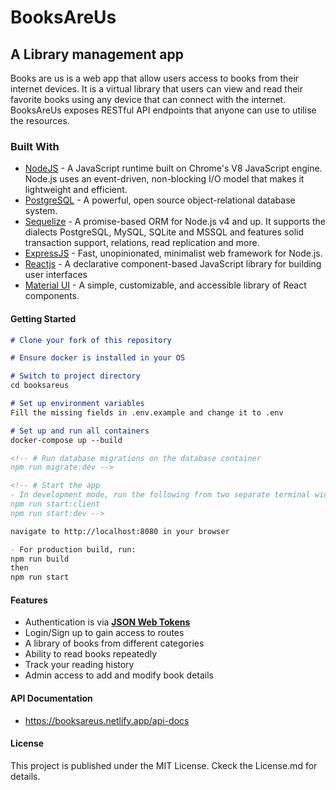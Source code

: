 # BooksAreUs

## A Library management app

Books are us is a web app that allow users access to books from their internet devices.
It is a virtual library that users can view and read their favorite books using any device that can connect with the internet.
BooksAreUs exposes RESTful API endpoints that anyone can use to utilise the resources.

### Built With

* [NodeJS](https://nodejs.org/en/) - A JavaScript runtime built on Chrome's V8 JavaScript engine. Node.js uses an event-driven, non-blocking I/O model that makes it lightweight and efficient.
* [PostgreSQL](https://www.postgresql.org/) - A powerful, open source object-relational database system.
* [Sequelize](http://docs.sequelizejs.com/) - A promise-based ORM for Node.js v4 and up. It supports the dialects PostgreSQL, MySQL, SQLite and MSSQL and features solid transaction support, relations, read replication and more.
* [ExpressJS](http://expressjs.com/) - Fast, unopinionated, minimalist web framework for Node.js.
* [Reactjs](https://reactjs.org/) - A declarative component-based JavaScript library for building user interfaces
* [Material UI](https://mui.com) - A simple, customizable, and accessible library of React components. 

#### Getting Started

```markdown
# Clone your fork of this repository

# Ensure docker is installed in your OS

# Switch to project directory
cd booksareus

# Set up environment variables
Fill the missing fields in .env.example and change it to .env

# Set up and run all containers
docker-compose up --build

<!-- # Run database migrations on the database container
npm run migrate:dev -->

<!-- # Start the app
- In development mode, run the following from two separate terminal windows/tabs
npm run start:client
npm run start:dev -->

navigate to http://localhost:8080 in your browser

- For production build, run:
npm run build
then
npm run start
```

#### Features

* Authentication is via [**JSON Web Tokens**](https://jwt.io/)
* Login/Sign up to gain access to routes
* A library of books from different categories
* Ability to read books repeatedly
* Track your reading history
* Admin access to add and modify book details

#### API Documentation

* <https://booksareus.netlify.app/api-docs>

#### License

This project is published under the MIT License. Ckeck the License.md for details.
